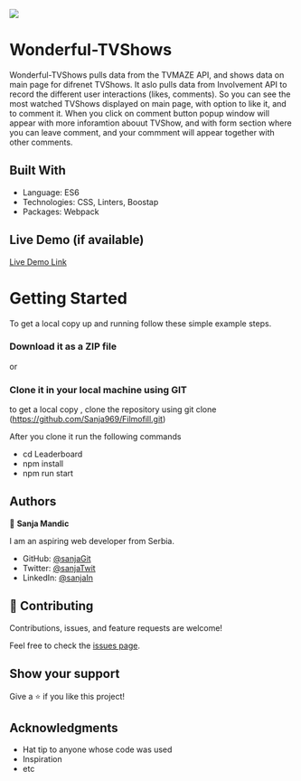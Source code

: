 ![](https://img.shields.io/badge/Microverse-blueviolet)

# Wonderful-TVShows

Wonderful-TVShows pulls data from the TVMAZE API, and shows data on main page for difrenet TVShows. It aslo pulls data from Involvement API to record the different user interactions (likes, comments). So you can see the most watched TVShows displayed on main page, with option to like it, and to comment it. When you click on comment button popup window will appear with more inforamtion abouut TVShow, and with form section where you can leave comment, and your commment will appear together with other comments.

## Built With

- Language: ES6
- Technologies: CSS, Linters, Boostap
- Packages: Webpack


## Live Demo (if available)

[Live Demo Link](https://sanja969.github.io/Filmofill)


# Getting Started

To get a local copy up and running follow these simple example steps.

### Download it as a ZIP file
or

### Clone it in your local machine using GIT
to get a local copy , clone the repository using git clone
(https://github.com/Sanja969/Filmofill.git)

After you clone it run  the following commands

 - cd Leaderboard
 - npm install
- npm run start

## Authors

👤 **Sanja Mandic**

I am an aspiring web developer from Serbia.
- GitHub: [@sanjaGit](https://github.com/Sanja969)
- Twitter: [@sanjaTwit](https://twitter.com/SanjaMandic42)
- LinkedIn: [@sanjaIn](https://linkedin.com/in/sanja-mandic-823995a2/)

## 🤝 Contributing

Contributions, issues, and feature requests are welcome!

Feel free to check the [issues page](../../issues/).

## Show your support

Give a ⭐️ if you like this project!

## Acknowledgments

- Hat tip to anyone whose code was used
- Inspiration
- etc

